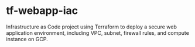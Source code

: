 # tf-webapp-iac
Infrastructure as Code project using Terraform to deploy a secure web application environment, including VPC, subnet, firewall rules, and compute instance on GCP.
